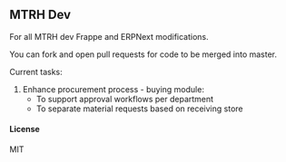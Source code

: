 ## MTRH Dev

For all MTRH dev Frappe and ERPNext modifications.

You can fork and open pull requests for code to be merged into master.

Current tasks:
1. Enhance procurement process - buying module:
    - To support approval workflows per department
    - To separate material requests based on receiving store

#### License

MIT